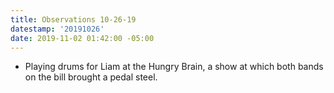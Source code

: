 ```yaml
---
title: Observations 10-26-19
datestamp: '20191026'
date: 2019-11-02 01:42:00 -05:00
---
```


- Playing drums for Liam at the Hungry Brain, a show at which both bands on the bill brought a pedal steel.
